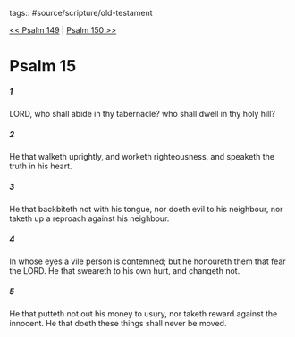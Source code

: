 tags:: #source/scripture/old-testament

[<< Psalm 149](/Old_Testament/19_Psalms/Psalm_149.md) | [Psalm 150 >>](/Old_Testament/19_Psalms/Psalm_150.md)

# Psalm 15

##### 1

LORD, who shall abide in thy tabernacle? who shall dwell in thy holy hill?

##### 2

He that walketh uprightly, and worketh righteousness, and speaketh the truth in his heart.

##### 3

He that backbiteth not with his tongue, nor doeth evil to his neighbour, nor taketh up a reproach against his neighbour.

##### 4

In whose eyes a vile person is contemned; but he honoureth them that fear the LORD. He that sweareth to his own hurt, and changeth not.

##### 5

He that putteth not out his money to usury, nor taketh reward against the innocent. He that doeth these things shall never be moved.
